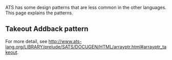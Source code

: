 ATS has some design patterns that are less common in the other languages.
This page explains the patterns.

## Takeout Addback pattern

For more detail, see http://www.ats-lang.org/LIBRARY/prelude/SATS/DOCUGEN/HTML/arrayptr.html#arrayptr_takeout.
